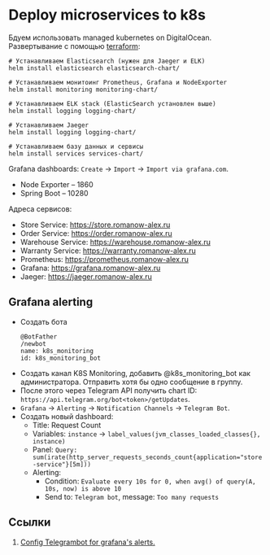 # Deploy microservices to k8s

Бдуем использовать managed kubernetes on DigitalOcean. Развертывание с
помощью [terraform](https://github.com/Romanow/ansible-kubernetes):

```shell
# Устанавливаем Elasticsearch (нужен для Jaeger и ELK)
helm install elasticsearch elasticsearch-chart/

# Устанавливаем монитоинг Prometheus, Grafana и NodeExporter
helm install monitoring monitoring-chart/

# Устанавливаем ELK stack (ElasticSearch установлен выше)
helm install logging logging-chart/

# Устанавливаем Jaeger
helm install logging logging-chart/

# Устанавливаем базу данных и сервисы
helm install services services-chart/
```

Grafana dashboards: `Create` -> `Import` -> `Import via grafana.com`.

* Node Exporter – 1860
* Spring Boot – 10280

Адреса сервисов:

* Store Service: https://store.romanow-alex.ru
* Order Service: https://order.romanow-alex.ru
* Warehouse Service: https://warehouse.romanow-alex.ru
* Warranty Service: https://warranty.romanow-alex.ru
* Prometheus: https://prometheus.romanow-alex.ru
* Grafana: https://grafana.romanow-alex.ru
* Jaeger: https://jaeger.romanow-alex.ru

## Grafana alerting

* Создать бота
  ```
  @BotFather
  /newbot
  name: k8s_monitoring
  id: k8s_monitoring_bot
  ```
* Создать канал K8S Monitoring, добавить @k8s_monitoring_bot как администратора. Отправить хотя бы одно сообщение в
  группу.
* После этого через Telegram API получить chart ID: `https://api.telegram.org/bot<token>/getUpdates`.
* `Grafana` -> `Alerting` -> `Notification Channels` -> `Telegram Bot`.
* Создать новый dashboard:
    * Title: Request Count
    * Variables: `instance` -> `label_values(jvm_classes_loaded_classes{}, instance)`
    * Panel: `Query: sum(irate(http_server_requests_seconds_count{application="store-service"}[5m]))`
    * Alerting:
        * Condition: `Evaluate every 10s for 0, when avg() of query(A, 10s, now) is above 10`
        * Send to: `Telegram bot`, message: `Too many requests`

## Ссылки

1. [Config Telegrambot for grafana's alerts.](https://gist.github.com/ilap/cb6d512694c3e4f2427f85e4caec8ad7)